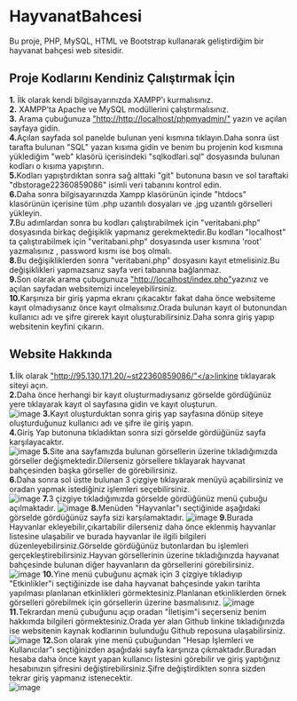 # HayvanatBahcesi
Bu proje, PHP, MySQL, HTML ve Bootstrap kullanarak geliştirdiğim bir hayvanat bahçesi web sitesidir.
## Proje Kodlarını Kendiniz Çalıştırmak İçin
<b>1.</b> İlk olarak kendi bilgisayarınızda XAMPP'ı kurmalısınız.<br>
<b>2.</b> XAMPP'ta Apache ve MySQL modüllerini çalıştırmalısınız.<br>
<b>3.</b> Arama çubuğunuza <a href="http://http://localhost/phpmyadmin/">"http://http://localhost/phpmyadmin/"<a/> yazın ve açılan sayfaya gidin.<br>
<b>4.</b>Açılan sayfada sol panelde bulunan yeni kısmına tıklayın.Daha sonra üst tarafta bulunan "SQL" yazan kısıma gidin ve benim bu projenin kod kısmına yüklediğim "web" klasörü içerisindeki "sqlkodlari.sql" dosyasında bulunan kodları o kısıma yapıştırın.<br>
<b>5.</b>Kodları yapıştırdıktan sonra sağ alttaki "git" butonuna basın ve sol taraftaki "dbstorage22360859086" isimli veri tabanını kontrol edin.<br>
<b>6.</b>Daha sonra bilgisayarınızda Xampp klasörünün içinde "htdocs" klasörünün içerisine tüm .php uzantılı dosyaları ve .jpg uzantılı görselleri yükleyin.<br>
<b>7.</b>Bu adımlardan sonra bu kodları çalıştırabilmek için "veritabani.php" dosyasında birkaç değişiklik yapmanız gerekmektedir.Bu kodları "localhost" ta çalıştırabilmek için "veritabani.php" dosyasında user kısmına 'root' yazmalısınız , password kısmı ise boş olmalı.<br>
<b>8.</b>Bu değişikliklerden sonra "veritabani.php" dosyasını kayıt etmelisiniz.Bu değişiklikleri yapmazsanız sayfa veri tabanına bağlanmaz.<br>
<b>9.</b>Son olarak arama çubugunuza <a href="http://localhost/index.php">"http://localhost/index.php"</a>yazınız ve açılan sayfadan websitemizi inceleyebilirsiniz.<br>
<b>10.</b>Karşınıza bir giriş yapma ekranı çıkacaktır fakat daha önce websiteme kayıt olmadıysanız önce kayıt olmalısınız.Orada bulunan kayıt ol butonundan kullanıcı adı ve şifre girerek kayıt oluşturabilirsiniz.Daha sonra giriş yapıp websitenin keyfini çıkarın.
## Website Hakkında 
<b>1.</b>İlk olarak <a href="http://95.130.171.20/~st22360859086/">"http://95.130.171.20/~st22360859086/"</a>linkine tıklayarak siteyi açın.<br>
<b>2.</b>Daha önce herhangi bir kayıt oluşturmadıysanız görselde gördüğünüz yere tıklayarak kayıt ol sayfasına gidin ve kayıt oluşturun.<br>
![image](https://github.com/MelikeBadem/HayvanatBahcesi/assets/111521349/60f66469-8440-4d50-90a7-19d92822a4a4)
<b>3.</b>Kayıt oluşturduktan sonra giriş yap sayfasına dönüp siteye oluşturduğunuz kullanıcı adı ve şifre ile giriş yapın.<br>
<b>4.</b>Giriş Yap butonuna tıkladıktan sonra sizi görselde gördüğünüz sayfa karşılayacaktır.<br>
![image](https://github.com/MelikeBadem/HayvanatBahcesi/assets/111521349/89c4196c-ad75-4c86-b2a8-8fac14280574)
<b>5.</b>Site ana sayfamızda bulunan görsellerin üzerine tıkladığımızda görseller değişmektedir.Dilerseniz görsellere tıklayarak hayvanat bahçesinden başka görseller de görebilirsiniz.<br>
<b>6.</b>Daha sonra sol üstte bulunan 3 çizgiye tıklayarak menüyü açabilirsiniz ve oradan yapmak istediğiniz işlemleri seçebilirsiniz.<br>
![image](https://github.com/MelikeBadem/HayvanatBahcesi/assets/111521349/b1ed2273-5a1b-4b6f-bc6f-3e36a3178aea)
<b>7.</b>3 çizgiye tıkladığımızda görselde gördüğünüz menü çubuğu açılmaktadır.
![image](https://github.com/MelikeBadem/HayvanatBahcesi/assets/111521349/f1e6ef30-d7c0-4ece-9033-82adf6119395)
<b>8.</b>Menüden "Hayvanlar"ı seçtiğinide aşağıdaki görselde gördüğünüz sayfa sizi karşılamaktadır.
![image](https://github.com/MelikeBadem/HayvanatBahcesi/assets/111521349/df1939f6-0730-47dc-98a5-0975d4ec8698)
<b>9.</b>Burada Hayvanlar ekleyebilir,çıkartabilir dilerseniz daha önce eklenmiş hayvanlar listesine ulaşabilir ve burada hayvanlar ile ilgili bilgileri düzenleyebilirsiniz.Görselde gördüğünüz butonlardan bu işlemleri gerçekleştirebilirsiniz.Hayvan görsellerinin üzerine tıkladığınızda hayvanat bahçesinde bulunan diğer hayvanların da görsellerini görebilirsiniz.<br>
![image](https://github.com/MelikeBadem/HayvanatBahcesi/assets/111521349/ed417589-3356-4aec-99a4-16cbd96fed73)
<b>10.</b>Yine menü çubuğunu açmak için 3 çizgiye tıkladıyıp "Etkinlikler"i seçtiğinizde ise daha hayvanat bahçesinde yakın tarihta yapılması planlanan etkinlikleri görmektesiniz.Planlanan etkinliklerden örnek görselleri görebilmek için görsellerin üzerine basmalısınız.
![image](https://github.com/MelikeBadem/HayvanatBahcesi/assets/111521349/3ec21d61-2c98-4df8-bae6-d2c05c5fe5e3)
<b>11.</b>Tekrardan menü çubuğunu açıp oradan "İletişim"i seçerseniz benim hakkımda bilgileri görmektesiniz.Orada yer alan Github linkine tıkladığınızda ise websitenin kaynak kodlarının bulunduğu Github reposuna ulaşabilirsiniz.<br>
![image](https://github.com/MelikeBadem/HayvanatBahcesi/assets/111521349/62058caa-5a96-4813-9b8a-a140730cae98)
<b>12.</b>Son olarak yine menü çubuğundan "Hesap İşlemleri ve Kullanıcılar"ı seçtiğinizden aşağıdaki sayfa karşınıza çıkmaktadır.Buradan hesaba daha önce kayıt yapan kullanıcı listesini görebilir ve giriş yaptığınız hesabınızın şifresini değiştirebilirsiniz.Şifre değiştirdikten sonra sizden tekrar giriş yapmanız istenecektir.<br>
![image](https://github.com/MelikeBadem/HayvanatBahcesi/assets/111521349/a5ff26b6-4be7-4c6b-8b3c-2453200d6e73)
















